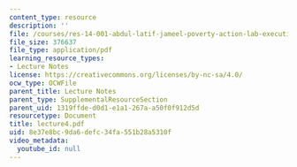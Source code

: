 ```yaml
---
content_type: resource
description: ''
file: /courses/res-14-001-abdul-latif-jameel-poverty-action-lab-executive-training-evaluating-social-programs-2009-spring-2009/8e37e8bc9da6defc34fa551b28a5310f_lecture4.pdf
file_size: 376637
file_type: application/pdf
learning_resource_types:
- Lecture Notes
license: https://creativecommons.org/licenses/by-nc-sa/4.0/
ocw_type: OCWFile
parent_title: Lecture Notes
parent_type: SupplementalResourceSection
parent_uid: 1319ffde-d0d1-e1a1-267a-a50f0f912d5d
resourcetype: Document
title: lecture4.pdf
uid: 8e37e8bc-9da6-defc-34fa-551b28a5310f
video_metadata:
  youtube_id: null
---
```

